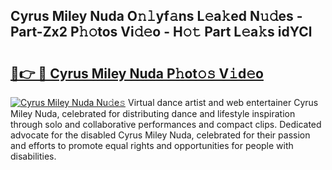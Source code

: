 ## Cyrus Miley Nuda O𝚗𝚕yf𝚊ns L𝚎a𝚔ed N𝚞𝚍es - Part-Zx2 P𝚑𝚘tos Vi𝚍𝚎o - H𝚘𝚝 Part L𝚎a𝚔s idYCl

# <h2><a href="http://kf2v4b.oniu.top/?m=Cyrus+Miley+Nuda">🔗👉 🔴 Cyrus Miley Nuda P𝚑ot𝚘𝚜 V𝚒d𝚎o</a></h2>

[![Cyrus Miley Nuda Nu𝚍e𝚜](https://i.imgur.com/0qMVB7G.gif)](http://kf2v4b.oniu.top/?m=Cyrus+Miley+Nuda)
Virtual dance artist and web entertainer Cyrus Miley Nuda, celebrated for distributing dance and lifestyle inspiration through solo and collaborative performances and compact clips. Dedicated advocate for the disabled Cyrus Miley Nuda, celebrated for their passion and efforts to promote equal rights and opportunities for people with disabilities.  
